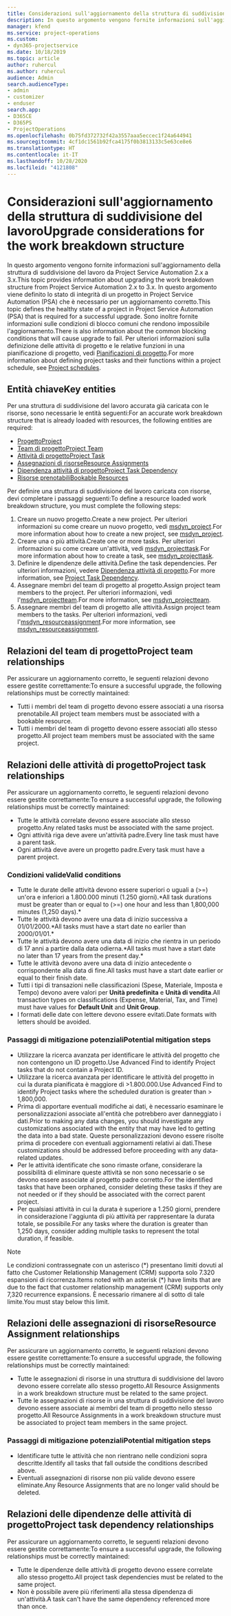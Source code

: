 ```yaml
---
title: Considerazioni sull'aggiornamento della struttura di suddivisione del lavoro
description: In questo argomento vengono fornite informazioni sull'aggiornamento della struttura di suddivisione del lavoro da Project Service Automation 2.x a 3.x.
manager: kfend
ms.service: project-operations
ms.custom:
- dyn365-projectservice
ms.date: 10/18/2019
ms.topic: article
author: ruhercul
ms.author: ruhercul
audience: Admin
search.audienceType:
- admin
- customizer
- enduser
search.app:
- D365CE
- D365PS
- ProjectOperations
ms.openlocfilehash: 0b75fd372732f42a3557aaa5eccec1f24a644941
ms.sourcegitcommit: 4cf1dc1561b92fca4175f0b3813133c5e63ce8e6
ms.translationtype: HT
ms.contentlocale: it-IT
ms.lasthandoff: 10/28/2020
ms.locfileid: "4121808"
---
```

# <a name="upgrade-considerations-for-the-work-breakdown-structure"></a><span data-ttu-id="62449-103">Considerazioni sull'aggiornamento della struttura di suddivisione del lavoro</span><span class="sxs-lookup"><span data-stu-id="62449-103">Upgrade considerations for the work breakdown structure</span></span>
<span data-ttu-id="62449-104">In questo argomento vengono fornite informazioni sull'aggiornamento della struttura di suddivisione del lavoro da Project Service Automation 2.x a 3.x.</span><span class="sxs-lookup"><span data-stu-id="62449-104">This topic provides information about upgrading the work breakdown structure from Project Service Automation 2.x to 3.x.</span></span> <span data-ttu-id="62449-105">In questo argomento viene definito lo stato di integrità di un progetto in Project Service Automation (PSA) che è necessario per un aggiornamento corretto.</span><span class="sxs-lookup"><span data-stu-id="62449-105">This topic defines the healthy state of a project in Project Service Automation (PSA) that is required for a successful upgrade.</span></span> <span data-ttu-id="62449-106">Sono inoltre fornite informazioni sulle condizioni di blocco comuni che rendono impossibile l'aggiornamento.</span><span class="sxs-lookup"><span data-stu-id="62449-106">There is also information about the common blocking conditions that will cause upgrade to fail.</span></span> <span data-ttu-id="62449-107">Per ulteriori informazioni sulla definizione delle attività di progetto e le relative funzioni in una pianificazione di progetto, vedi [Pianificazioni di progetto](project-creating.md).</span><span class="sxs-lookup"><span data-stu-id="62449-107">For more information about defining project tasks and their functions within a project schedule, see [Project schedules](project-creating.md).</span></span>

## <a name="key-entities"></a><span data-ttu-id="62449-108">Entità chiave</span><span class="sxs-lookup"><span data-stu-id="62449-108">Key entities</span></span>
<span data-ttu-id="62449-109">Per una struttura di suddivisione del lavoro accurata già caricata con le risorse, sono necessarie le entità seguenti:</span><span class="sxs-lookup"><span data-stu-id="62449-109">For an accurate work breakdown structure that is already loaded with resources, the following entities are required:</span></span>

- [<span data-ttu-id="62449-110">Progetto</span><span class="sxs-lookup"><span data-stu-id="62449-110">Project</span></span>](https://docs.microsoft.com/dynamics365/customerengagement/on-premises/developer/entities/msdyn_project)
- [<span data-ttu-id="62449-111">Team di progetto</span><span class="sxs-lookup"><span data-stu-id="62449-111">Project Team</span></span>](https://docs.microsoft.com/dynamics365/customerengagement/on-premises/developer/entities/msdyn_projectteam)
- [<span data-ttu-id="62449-112">Attività di progetto</span><span class="sxs-lookup"><span data-stu-id="62449-112">Project Task</span></span>](https://docs.microsoft.com/dynamics365/customerengagement/on-premises/developer/entities/msdyn_projecttask)
- [<span data-ttu-id="62449-113">Assegnazioni di risorse</span><span class="sxs-lookup"><span data-stu-id="62449-113">Resource Assignments</span></span>](https://docs.microsoft.com/dynamics365/customerengagement/on-premises/developer/entities/msdyn_resourceassignment)
- [<span data-ttu-id="62449-114">Dipendenza attività di progetto</span><span class="sxs-lookup"><span data-stu-id="62449-114">Project Task Dependency</span></span>](https://docs.microsoft.com/dynamics365/customerengagement/on-premises/developer/entities/msdyn_projecttaskdependency)
- [<span data-ttu-id="62449-115">Risorse prenotabili</span><span class="sxs-lookup"><span data-stu-id="62449-115">Bookable Resources</span></span>](https://docs.microsoft.com/dynamics365/customerengagement/on-premises/developer/entities/bookableresource)

<span data-ttu-id="62449-116">Per definire una struttura di suddivisione del lavoro caricata con risorse, devi completare i passaggi seguenti:</span><span class="sxs-lookup"><span data-stu-id="62449-116">To define a resource loaded work breakdown structure, you must complete the following steps:</span></span>

1. <span data-ttu-id="62449-117">Creare un nuovo progetto.</span><span class="sxs-lookup"><span data-stu-id="62449-117">Create a new project.</span></span> <span data-ttu-id="62449-118">Per ulteriori informazioni su come creare un nuovo progetto, vedi [msdyn_project](https://docs.microsoft.com/dynamics365/customerengagement/on-premises/developer/entities/msdyn_project).</span><span class="sxs-lookup"><span data-stu-id="62449-118">For more information about how to create a new project, see [msdyn_project](https://docs.microsoft.com/dynamics365/customerengagement/on-premises/developer/entities/msdyn_project).</span></span>
2. <span data-ttu-id="62449-119">Creare una o più attività.</span><span class="sxs-lookup"><span data-stu-id="62449-119">Create one or more tasks.</span></span> <span data-ttu-id="62449-120">Per ulteriori informazioni su come creare un'attività, vedi [msdyn_projecttask](https://docs.microsoft.com/dynamics365/customerengagement/on-premises/developer/entities/msdyn_projecttask).</span><span class="sxs-lookup"><span data-stu-id="62449-120">For more information about how to create a task, see [msdyn_projecttask](https://docs.microsoft.com/dynamics365/customerengagement/on-premises/developer/entities/msdyn_projecttask).</span></span>
3. <span data-ttu-id="62449-121">Definire le dipendenze delle attività.</span><span class="sxs-lookup"><span data-stu-id="62449-121">Define the task dependencies.</span></span> <span data-ttu-id="62449-122">Per ulteriori informazioni, vedere [Dipendenza attività di progetto](https://docs.microsoft.com/dynamics365/customerengagement/on-premises/developer/entities/msdyn_projecttaskdependency).</span><span class="sxs-lookup"><span data-stu-id="62449-122">For more information, see [Project Task Dependency](https://docs.microsoft.com/dynamics365/customerengagement/on-premises/developer/entities/msdyn_projecttaskdependency).</span></span>
4. <span data-ttu-id="62449-123">Assegnare membri del team di progetto al progetto.</span><span class="sxs-lookup"><span data-stu-id="62449-123">Assign project team members to the project.</span></span> <span data-ttu-id="62449-124">Per ulteriori informazioni, vedi l'[msdyn_projectteam](https://docs.microsoft.com/dynamics365/customerengagement/on-premises/developer/entities/msdyn_projectteam).</span><span class="sxs-lookup"><span data-stu-id="62449-124">For more information, see [msdyn_projectteam](https://docs.microsoft.com/dynamics365/customerengagement/on-premises/developer/entities/msdyn_projectteam).</span></span>
5. <span data-ttu-id="62449-125">Assegnare membri del team di progetto alle attività.</span><span class="sxs-lookup"><span data-stu-id="62449-125">Assign project team members to the tasks.</span></span> <span data-ttu-id="62449-126">Per ulteriori informazioni, vedi l'[msdyn_resourceassignment](https://docs.microsoft.com/dynamics365/customerengagement/on-premises/developer/entities/msdyn_resourceassignment).</span><span class="sxs-lookup"><span data-stu-id="62449-126">For more information, see [msdyn_resourceassignment](https://docs.microsoft.com/dynamics365/customerengagement/on-premises/developer/entities/msdyn_resourceassignment).</span></span>

## <a name="project-team-relationships"></a><span data-ttu-id="62449-127">Relazioni del team di progetto</span><span class="sxs-lookup"><span data-stu-id="62449-127">Project team relationships</span></span>

<span data-ttu-id="62449-128">Per assicurare un aggiornamento corretto, le seguenti relazioni devono essere gestite correttamente:</span><span class="sxs-lookup"><span data-stu-id="62449-128">To ensure a successful upgrade, the following relationships must be correctly maintained:</span></span>
- <span data-ttu-id="62449-129">Tutti i membri del team di progetto devono essere associati a una risorsa prenotabile.</span><span class="sxs-lookup"><span data-stu-id="62449-129">All project team members must be associated with a bookable resource.</span></span>
- <span data-ttu-id="62449-130">Tutti i membri del team di progetto devono essere associati allo stesso progetto.</span><span class="sxs-lookup"><span data-stu-id="62449-130">All project team members must be associated with the same project.</span></span> 

## <a name="project-task-relationships"></a><span data-ttu-id="62449-131">Relazioni delle attività di progetto</span><span class="sxs-lookup"><span data-stu-id="62449-131">Project task relationships</span></span>
<span data-ttu-id="62449-132">Per assicurare un aggiornamento corretto, le seguenti relazioni devono essere gestite correttamente:</span><span class="sxs-lookup"><span data-stu-id="62449-132">To ensure a successful upgrade, the following relationships must be correctly maintained:</span></span>

- <span data-ttu-id="62449-133">Tutte le attività correlate devono essere associate allo stesso progetto.</span><span class="sxs-lookup"><span data-stu-id="62449-133">Any related tasks must be associated with the same project.</span></span>
- <span data-ttu-id="62449-134">Ogni attività riga deve avere un'attività padre.</span><span class="sxs-lookup"><span data-stu-id="62449-134">Every line task must have a parent task.</span></span>
- <span data-ttu-id="62449-135">Ogni attività deve avere un progetto padre.</span><span class="sxs-lookup"><span data-stu-id="62449-135">Every task must have a parent project.</span></span>

### <a name="valid-conditions"></a><span data-ttu-id="62449-136">Condizioni valide</span><span class="sxs-lookup"><span data-stu-id="62449-136">Valid conditions</span></span>

- <span data-ttu-id="62449-137">Tutte le durate delle attività devono essere superiori o uguali a (>=) un'ora e inferiori a 1.800.000 minuti (1.250 giorni).\*</span><span class="sxs-lookup"><span data-stu-id="62449-137">All task durations must be greater than or equal to (>=) one hour and less than 1,800,000 minutes (1,250 days).\*</span></span>
- <span data-ttu-id="62449-138">Tutte le attività devono avere una data di inizio successiva a 01/01/2000.\*</span><span class="sxs-lookup"><span data-stu-id="62449-138">All tasks must have a start date no earlier than 2000/01/01.\*</span></span>
- <span data-ttu-id="62449-139">Tutte le attività devono avere una data di inizio che rientra in un periodo di 17 anni a partire dalla data odierna.\*</span><span class="sxs-lookup"><span data-stu-id="62449-139">All tasks must have a start date no later than 17 years from the present day.\*</span></span>
- <span data-ttu-id="62449-140">Tutte le attività devono avere una data di inizio antecedente o corrispondente alla data di fine.</span><span class="sxs-lookup"><span data-stu-id="62449-140">All tasks must have a start date earlier or equal to their finish date.</span></span>
- <span data-ttu-id="62449-141">Tutti i tipi di transazioni nelle classificazioni (Spese, Materiale, Imposta e Tempo) devono avere valori per **Unità predefinita** e **Unità di vendita**.</span><span class="sxs-lookup"><span data-stu-id="62449-141">All transaction types on classifications (Expense, Material, Tax, and Time) must have values for **Default Unit** and **Unit Group**.</span></span>
- <span data-ttu-id="62449-142">I formati delle date con lettere devono essere evitati.</span><span class="sxs-lookup"><span data-stu-id="62449-142">Date formats with letters should be avoided.</span></span>

### <a name="potential-mitigation-steps"></a><span data-ttu-id="62449-143">Passaggi di mitigazione potenziali</span><span class="sxs-lookup"><span data-stu-id="62449-143">Potential mitigation steps</span></span>
- <span data-ttu-id="62449-144">Utilizzare la ricerca avanzata per identificare le attività del progetto che non contengono un ID progetto.</span><span class="sxs-lookup"><span data-stu-id="62449-144">Use Advanced Find to identify Project tasks that do not contain a Project ID.</span></span>
- <span data-ttu-id="62449-145">Utilizzare la ricerca avanzata per identificare le attività del progetto in cui la durata pianificata è maggiore di >1.800.000.</span><span class="sxs-lookup"><span data-stu-id="62449-145">Use Advanced Find to identify Project tasks where the scheduled duration is greater than > 1,800,000.</span></span>
- <span data-ttu-id="62449-146">Prima di apportare eventuali modifiche ai dati, è necessario esaminare le personalizzazioni associate all'entità che potrebbero aver danneggiato i dati.</span><span class="sxs-lookup"><span data-stu-id="62449-146">Prior to making any data changes, you should investigate any customizations associated with the entity that may have led to getting the data into a bad state.</span></span> <span data-ttu-id="62449-147">Queste personalizzazioni devono essere risolte prima di procedere con eventuali aggiornamenti relativi ai dati.</span><span class="sxs-lookup"><span data-stu-id="62449-147">These customizations should be addressed before proceeding with any data-related updates.</span></span>
- <span data-ttu-id="62449-148">Per le attività identificate che sono rimaste orfane, considerare la possibilità di eliminare queste attività se non sono necessarie o se devono essere associate al progetto padre corretto.</span><span class="sxs-lookup"><span data-stu-id="62449-148">For the identified tasks that have been orphaned, consider deleting these tasks if they are not needed or if they should be associated with the correct parent project.</span></span>
- <span data-ttu-id="62449-149">Per qualsiasi attività in cui la durata è superiore a 1.250 giorni, prendere in considerazione l'aggiunta di più attività per rappresentare la durata totale, se possibile.</span><span class="sxs-lookup"><span data-stu-id="62449-149">For any tasks where the duration is greater than 1,250 days, consider adding multiple tasks to represent the total duration, if feasible.</span></span>

> [!NOTE]
> <span data-ttu-id="62449-150">Le condizioni contrassegnate con un asterisco (\*) presentano limiti dovuti al fatto che Customer Relationship Management (CRM) supporta solo 7.320 espansioni di ricorrenza.</span><span class="sxs-lookup"><span data-stu-id="62449-150">Items noted with an asterisk (\*) have limits that are due to the fact that customer relationship management (CRM) supports only 7,320 recurrence expansions.</span></span> <span data-ttu-id="62449-151">È necessario rimanere al di sotto di tale limite.</span><span class="sxs-lookup"><span data-stu-id="62449-151">You must stay below this limit.</span></span>

## <a name="resource-assignment-relationships"></a><span data-ttu-id="62449-152">Relazioni delle assegnazioni di risorse</span><span class="sxs-lookup"><span data-stu-id="62449-152">Resource Assignment relationships</span></span>
<span data-ttu-id="62449-153">Per assicurare un aggiornamento corretto, le seguenti relazioni devono essere gestite correttamente:</span><span class="sxs-lookup"><span data-stu-id="62449-153">To ensure a successful upgrade, the following relationships must be correctly maintained:</span></span>

- <span data-ttu-id="62449-154">Tutte le assegnazioni di risorse in una struttura di suddivisione del lavoro devono essere correlate allo stesso progetto.</span><span class="sxs-lookup"><span data-stu-id="62449-154">All Resource Assignments in a work breakdown structure must be related to the same project.</span></span>
- <span data-ttu-id="62449-155">Tutte le assegnazioni di risorse in una struttura di suddivisione del lavoro devono essere associate ai membri del team di progetto nello stesso progetto.</span><span class="sxs-lookup"><span data-stu-id="62449-155">All Resource Assignments in a work breakdown structure must be associated to project team members in the same project.</span></span>

### <a name="potential-mitigation-steps"></a><span data-ttu-id="62449-156">Passaggi di mitigazione potenziali</span><span class="sxs-lookup"><span data-stu-id="62449-156">Potential mitigation steps</span></span>
- <span data-ttu-id="62449-157">Identificare tutte le attività che non rientrano nelle condizioni sopra descritte.</span><span class="sxs-lookup"><span data-stu-id="62449-157">Identify all tasks that fall outside the conditions described above.</span></span>  
- <span data-ttu-id="62449-158">Eventuali assegnazioni di risorse non più valide devono essere eliminate.</span><span class="sxs-lookup"><span data-stu-id="62449-158">Any Resource Assignments that are no longer valid should be deleted.</span></span>

## <a name="project-task-dependency-relationships"></a><span data-ttu-id="62449-159">Relazioni delle dipendenze delle attività di progetto</span><span class="sxs-lookup"><span data-stu-id="62449-159">Project task dependency relationships</span></span>
<span data-ttu-id="62449-160">Per assicurare un aggiornamento corretto, le seguenti relazioni devono essere gestite correttamente:</span><span class="sxs-lookup"><span data-stu-id="62449-160">To ensure a successful upgrade, the following relationships must be correctly maintained:</span></span>

- <span data-ttu-id="62449-161">Tutte le dipendenze delle attività di progetto devono essere correlate allo stesso progetto.</span><span class="sxs-lookup"><span data-stu-id="62449-161">All project task dependencies must be related to the same project.</span></span>
- <span data-ttu-id="62449-162">Non è possibile avere più riferimenti alla stessa dipendenza di un'attività.</span><span class="sxs-lookup"><span data-stu-id="62449-162">A task can't have the same dependency referenced more than once.</span></span>
